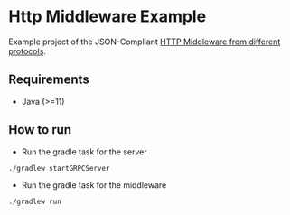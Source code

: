 # Http Middleware Example

Example project of the JSON-Compliant [HTTP Middleware from different protocols](https://github.com/TitoGrine/LAPD_Project).

## Requirements
- Java  (>=11)

## How to run
- Run the gradle task for the server
```shell
./gradlew startGRPCServer
```

- Run the gradle task for the middleware
```shell
./gradlew run
```